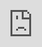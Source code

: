# Preview of Augmented Reality in NativeScript

Coinciding with the official release of iOS 11, we are pleased to announce a preview of augmented reality (AR) support in NativeScript!

div style='position:relative;padding-bottom:54%'><iframe src='https://gfycat.com/ifr/SecondaryKindCrayfish' frameborder='0' scrolling='no' width='100%' height='100%' style='position:absolute;top:0;left:0' allowfullscreen></iframe></div>

The releases of AR SDKs from Apple ([ARKit](https://developer.apple.com/arkit/)) and Google ([ARCore](https://developers.google.com/ar/)) have presented an opportunity for NativeScript to enable developers to create immersive cross-platform AR experiences. The app in the video above was created with an alpha version of our soon-to-be-released `nativescript-ar` plugin. Today, this plugin leverages the ARKit APIs available in iOS 11. In the near future, support will be added for Android via the ARCore APIs.

While devices must be running iOS 11 to use ARKit, due to how NativeScript APIs are loaded at runtime, if you use the `nativescript-ar` plugin you can still target lower versions of iOS. This means you can add supplemental AR features to your app without disturbing iOS <= 10 users.

> iOS 11 will support iPhone 6S and newer devices.

ARCore on Android is a different story, as Google is limiting ARCore support to Android 8 (Oreo) running on the Samsung Galaxy S8 and Google Pixel devices. While support will surely broaden, Android vendors are notoriously slow to update to the latest version of Android.

The canonical way to use AR is by first detecting surfaces and then placing objects on (or above) the surface. Said objects can be anything from cubes and spheres to full-blown 3D models using hundreds of thousands of polygons. The objects can have a mass so gravity can affect them.

> Looking for a free repository of 3D models for your next AR project? Take a look at [turbosquid.com](https://www.turbosquid.com/Search/3D-Models/free).

## How About Some Code?

The goal of our AR plugin is to eliminate unnecessary platform-specific confusion and provide a clean and concise API. Usage will be as simple as adding an `<AR></AR>` element to your view and adding events and properties to guide its behavior:

	<AR (arLoaded)="arLoaded($event)"
	    (planeDetected)="planeDetected($event)"
	    (planeTapped)="planeTapped($event)">
	</AR>

The `<AR></AR>` element can be part of any ordinary NativeScript layout or you can even go full screen. In either case, you have the option to overlay other standard NativeScript UI elements on top of it.

> The `nativescript-ar` plugin will work equally well in Angular and vanilla JavaScript NativeScript apps!

With the `nativescript-ar` plugin, you will be able to catch events and interact programmatically with the camera feed on your screen. For example, you can get notified of what coordinate of a plane was tapped with:

	<AR (planeTapped)="planeTapped($event)">

...and then forward the `planeTapped` event to your component to add (in this example) a 3D model of a tree to that specific point in the scene:

	planeTapped(position: ARPosition): void {
		this.ar.addModel({
			name: "tree.dae",
			position: position,
			scale: 0.01,
			mass: 0.0002,
			onLongPress: ((model: ARNode) => {
				model.remove();
			})
		});
	}

![ar tree](ar-tree.png)

## When Can I Get It?

When it's ready 😄.

The `nativescript-ar` plugin is in active development today. When we release the first version, it will support only ARKit due to the aforementioned rollout delays with ARCore on Android. However, the ARKit and ARCore APIs are relatively similar and during development we are keeping in mind the overall footprint to make sure our abstraction is truly cross-platform.

Regardless, due to the large API surface of both SDKs (and thanks to the [capabilities of NativeScript](https://docs.nativescript.org/core-concepts/accessing-native-apis-with-javascript)), developers will always be able to tap into the more obscure platform-specific APIs if they are not exposed via the plugin.

Here at Progress we are extremely excited about the future of augmented reality on mobile and are happy that NativeScript is helping to lead the way.